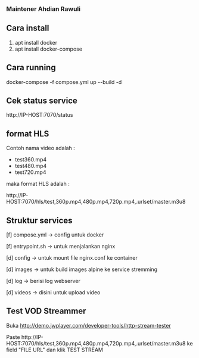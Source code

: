 ### Maintener Ahdian Rawuli ###

## Cara install

1. apt install docker
2. apt install docker-compose

## Cara running

docker-compose -f compose.yml up --build -d

## Cek status service

http://IP-HOST:7070/status

## format HLS

Contoh nama video adalah :
- test360.mp4
- test480.mp4
- test720.mp4

maka format HLS adalah :

http://IP-HOST:7070/hls/test,360p.mp4,480p.mp4,720p.mp4,.urlset/master.m3u8

## Struktur services

[f] compose.yml -> config untuk docker

[f] entrypoint.sh -> untuk menjalankan nginx

[d] config -> untuk mount file nginx.conf ke container

[d] images -> untuk build images alpine ke service stremming

[d] log -> berisi log webserver

[d] videos -> disini untuk upload video

## Test VOD Streammer

Buka http://demo.jwplayer.com/developer-tools/http-stream-tester

Paste http://IP-HOST:7070/hls/test,360p.mp4,480p.mp4,720p.mp4,.urlset/master.m3u8 ke field "FILE URL" dan klik TEST STREAM


